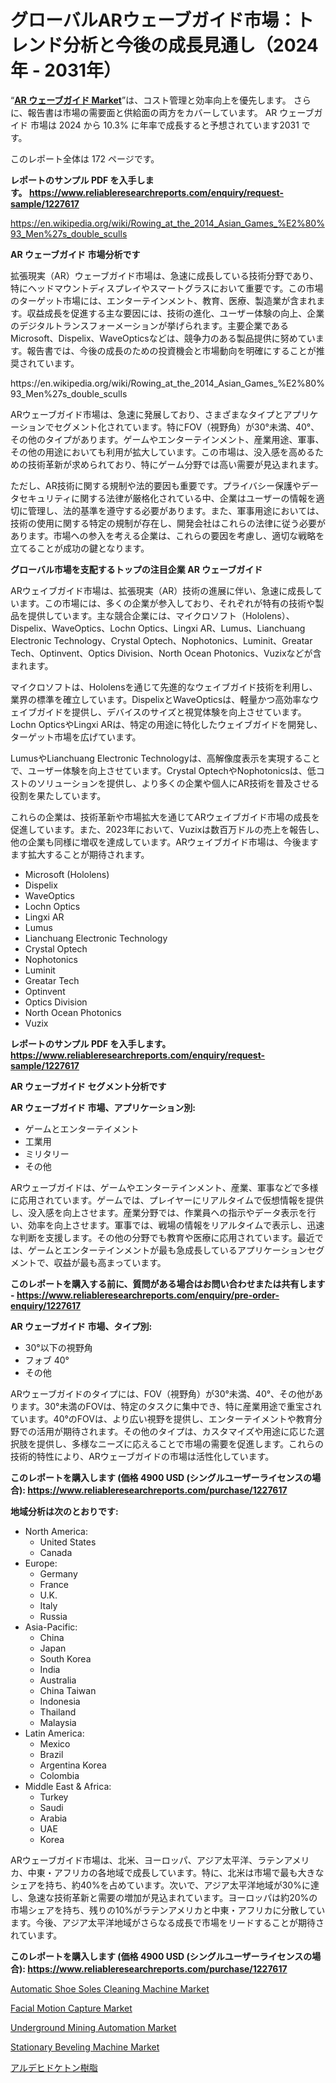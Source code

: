 <p><h1>グローバルARウェーブガイド市場：トレンド分析と今後の成長見通し（2024年 - 2031年）</h1></p><p>&ldquo;<strong><a href="https://www.reliableresearchreports.com/ar-waveguide-r1227617">AR ウェーブガイド Market</a></strong>&rdquo;は、コスト管理と効率向上を優先します。 さらに、報告書は市場の需要面と供給面の両方をカバーしています。 AR ウェーブガイド 市場は 2024 から 10.3% に年率で成長すると予想されています2031 です。</p>
<p>このレポート全体は 172 ページです。</p>
<p><strong>レポートのサンプル PDF を入手します。&nbsp;<a href="https://www.reliableresearchreports.com/enquiry/request-sample/1227617">https://www.reliableresearchreports.com/enquiry/request-sample/1227617</a></strong></p>
<p><a href="https://en.wikipedia.org/wiki/Rowing_at_the_2014_Asian_Games_%E2%80%93_Men%27s_double_sculls">https://en.wikipedia.org/wiki/Rowing_at_the_2014_Asian_Games_%E2%80%93_Men%27s_double_sculls</a></p>
<p><strong>AR ウェーブガイド 市場分析です</strong></p>
<p><p>拡張現実（AR）ウェーブガイド市場は、急速に成長している技術分野であり、特にヘッドマウントディスプレイやスマートグラスにおいて重要です。この市場のターゲット市場には、エンターテインメント、教育、医療、製造業が含まれます。収益成長を促進する主な要因には、技術の進化、ユーザー体験の向上、企業のデジタルトランスフォーメーションが挙げられます。主要企業であるMicrosoft、Dispelix、WaveOpticsなどは、競争力のある製品提供に努めています。報告書では、今後の成長のための投資機会と市場動向を明確にすることが推奨されています。</p></p>
<p>https://en.wikipedia.org/wiki/Rowing_at_the_2014_Asian_Games_%E2%80%93_Men%27s_double_sculls</p>
<p><p>ARウェーブガイド市場は、急速に発展しており、さまざまなタイプとアプリケーションでセグメント化されています。特にFOV（視野角）が30°未満、40°、その他のタイプがあります。ゲームやエンターテインメント、産業用途、軍事、その他の用途においても利用が拡大しています。この市場は、没入感を高めるための技術革新が求められており、特にゲーム分野では高い需要が見込まれます。</p><p>ただし、AR技術に関する規制や法的要因も重要です。プライバシー保護やデータセキュリティに関する法律が厳格化されている中、企業はユーザーの情報を適切に管理し、法的基準を遵守する必要があります。また、軍事用途においては、技術の使用に関する特定の規制が存在し、開発会社はこれらの法律に従う必要があります。市場への参入を考える企業は、これらの要因を考慮し、適切な戦略を立てることが成功の鍵となります。</p></p>
<p><strong>グローバル市場を支配するトップの注目企業 AR ウェーブガイド</strong></p>
<p><p>ARウェイブガイド市場は、拡張現実（AR）技術の進展に伴い、急速に成長しています。この市場には、多くの企業が参入しており、それぞれが特有の技術や製品を提供しています。主な競合企業には、マイクロソフト（Hololens）、Dispelix、WaveOptics、Lochn Optics、Lingxi AR、Lumus、Lianchuang Electronic Technology、Crystal Optech、Nophotonics、Luminit、Greatar Tech、Optinvent、Optics Division、North Ocean Photonics、Vuzixなどが含まれます。</p><p>マイクロソフトは、Hololensを通じて先進的なウェイブガイド技術を利用し、業界の標準を確立しています。DispelixとWaveOpticsは、軽量かつ高効率なウェイブガイドを提供し、デバイスのサイズと視覚体験を向上させています。Lochn OpticsやLingxi ARは、特定の用途に特化したウェイブガイドを開発し、ターゲット市場を広げています。</p><p>LumusやLianchuang Electronic Technologyは、高解像度表示を実現することで、ユーザー体験を向上させています。Crystal OptechやNophotonicsは、低コストのソリューションを提供し、より多くの企業や個人にAR技術を普及させる役割を果たしています。</p><p>これらの企業は、技術革新や市場拡大を通じてARウェイブガイド市場の成長を促進しています。また、2023年において、Vuzixは数百万ドルの売上を報告し、他の企業も同様に増収を達成しています。ARウェイブガイド市場は、今後ますます拡大することが期待されます。</p></p>
<p><ul><li>Microsoft (Hololens)</li><li>Dispelix</li><li>WaveOptics</li><li>Lochn Optics</li><li>Lingxi AR</li><li>Lumus</li><li>Lianchuang Electronic Technology</li><li>Crystal Optech</li><li>Nophotonics</li><li>Luminit</li><li>Greatar Tech</li><li>Optinvent</li><li>Optics Division</li><li>North Ocean Photonics</li><li>Vuzix</li></ul></p>
<p><strong>レポートのサンプル PDF を入手します。 <a href="https://www.reliableresearchreports.com/enquiry/request-sample/1227617">https://www.reliableresearchreports.com/enquiry/request-sample/1227617</a></strong></p>
<p><strong>AR ウェーブガイド セグメント分析です</strong></p>
<p><strong>AR ウェーブガイド 市場、アプリケーション別:</strong></p>
<p><ul><li>ゲームとエンターテイメント</li><li>工業用</li><li>ミリタリー</li><li>その他</li></ul></p>
<p><p>ARウェーブガイドは、ゲームやエンターテインメント、産業、軍事などで多様に応用されています。ゲームでは、プレイヤーにリアルタイムで仮想情報を提供し、没入感を向上させます。産業分野では、作業員への指示やデータ表示を行い、効率を向上させます。軍事では、戦場の情報をリアルタイムで表示し、迅速な判断を支援します。その他の分野でも教育や医療に応用されています。最近では、ゲームとエンターテインメントが最も急成長しているアプリケーションセグメントで、収益が最も高まっています。</p></p>
<p><strong>このレポートを購入する前に、質問がある場合はお問い合わせまたは共有します - <a href="https://www.reliableresearchreports.com/enquiry/pre-order-enquiry/1227617">https://www.reliableresearchreports.com/enquiry/pre-order-enquiry/1227617</a></strong></p>
<p><strong>AR ウェーブガイド 市場、タイプ別:</strong></p>
<p><ul><li>30°以下の視野角</li><li>フォブ 40°</li><li>その他</li></ul></p>
<p><p>ARウェーブガイドのタイプには、FOV（視野角）が30°未満、40°、その他があります。30°未満のFOVは、特定のタスクに集中でき、特に産業用途で重宝されています。40°のFOVは、より広い視野を提供し、エンターテイメントや教育分野での活用が期待されます。その他のタイプは、カスタマイズや用途に応じた選択肢を提供し、多様なニーズに応えることで市場の需要を促進します。これらの技術的特性により、ARウェーブガイドの市場は活性化しています。</p></p>
<p><strong>このレポートを購入します (価格 4900 USD (シングルユーザーライセンスの場合): <a href="https://www.reliableresearchreports.com/purchase/1227617">https://www.reliableresearchreports.com/purchase/1227617</a></strong></p>
<p><strong>地域分析は次のとおりです:</strong></p>
<p><ul>
    <li>
        North America:
        <ul>
            <li>United States</li>
            <li>Canada</li>
        </ul>
    </li>
    <li>
        Europe:
        <ul>
            <li>Germany</li>
            <li>France</li>
            <li>U.K.</li>
            <li>Italy</li>
            <li>Russia</li>
        </ul>
    </li>
    <li>
        Asia-Pacific:
        <ul>
            <li>China</li>
            <li>Japan</li>
            <li>South Korea</li>
            <li>India</li>
            <li>Australia</li>
            <li>China Taiwan</li>
            <li>Indonesia</li>
            <li>Thailand</li>
            <li>Malaysia</li>
        </ul>
    </li>
    <li>
        Latin America:
        <ul>
            <li>Mexico</li>
            <li>Brazil</li>
            <li>Argentina Korea</li>
            <li>Colombia</li>
        </ul>
    </li>
    <li>
        Middle East & Africa:
        <ul>
            <li>Turkey</li>
            <li>Saudi</li>
            <li>Arabia</li>
            <li>UAE</li>
            <li>Korea</li>
        </ul>
    </li>
    </ul></p>
<p><p>ARウェーブガイド市場は、北米、ヨーロッパ、アジア太平洋、ラテンアメリカ、中東・アフリカの各地域で成長しています。特に、北米は市場で最も大きなシェアを持ち、約40%を占めています。次いで、アジア太平洋地域が30%に達し、急速な技術革新と需要の増加が見込まれています。ヨーロッパは約20%の市場シェアを持ち、残りの10%がラテンアメリカと中東・アフリカに分散しています。今後、アジア太平洋地域がさらなる成長で市場をリードすることが期待されています。</p></p>
<p><strong>このレポートを購入します (価格 4900 USD (シングルユーザーライセンスの場合): <a href="https://www.reliableresearchreports.com/purchase/1227617">https://www.reliableresearchreports.com/purchase/1227617</a></strong></p>
<p><p><a href="https://medium.com/@victoria.lyman98067/the-automatic-shoe-soles-cleaning-machine-market-prioritizes-cost-control-and-efficiency-6c021126ed4c">Automatic Shoe Soles Cleaning Machine Market</a></p><p><a href="https://github.com/RunaHaque64/Market-Research-Report-List-1/blob/main/facial-motion-capture-market.md">Facial Motion Capture Market</a></p><p><a href="https://issuu.com/reportprime-2/docs/underground-mining-automation-marke_25efa84441d24b">Underground Mining Automation Market</a></p><p><a href="https://www.linkedin.com/pulse/exploring-stationary-beveling-machine-market-dynamics-revenue-wqvtc?trackingId=gyXIp1IFQMeJKfzDmD7DCQ%3D%3D">Stationary Beveling Machine Market</a></p><p><a href="https://medium.com/@cassianlinzjx/aldehyde-ketone-resins-market-%E3%81%AE%E3%82%B0%E3%83%AD%E3%83%BC%E3%83%90%E3%83%AB%E5%B8%82%E5%A0%B4%E6%A6%82%E8%A6%81%E3%81%AF-%E4%B8%96%E7%95%8C%E3%81%8A%E3%82%88%E3%81%B3%E4%B8%BB%E8%A6%81%E5%B8%82%E5%A0%B4%E3%81%AB%E3%81%8A%E3%81%91%E3%82%8B%E6%A5%AD%E7%95%8C%E3%81%AB%E5%BD%B1%E9%9F%BF%E3%82%92%E4%B8%8E%E3%81%88%E3%82%8B%E4%B8%BB%E8%A6%81%E3%81%AA%E3%83%88%E3%83%AC%E3%83%B3%E3%83%89%E3%81%AB%E3%81%A4%E3%81%84%E3%81%A6-%E7%8B%AC%E8%87%AA%E3%81%AE%E8%A6%96%E7%82%B9%E3%82%92%E6%8F%90%E4%BE%9B%E3%81%97%E3%81%BE%E3%81%99-e455dae2ebff">アルデヒドケトン樹脂</a></p></p>